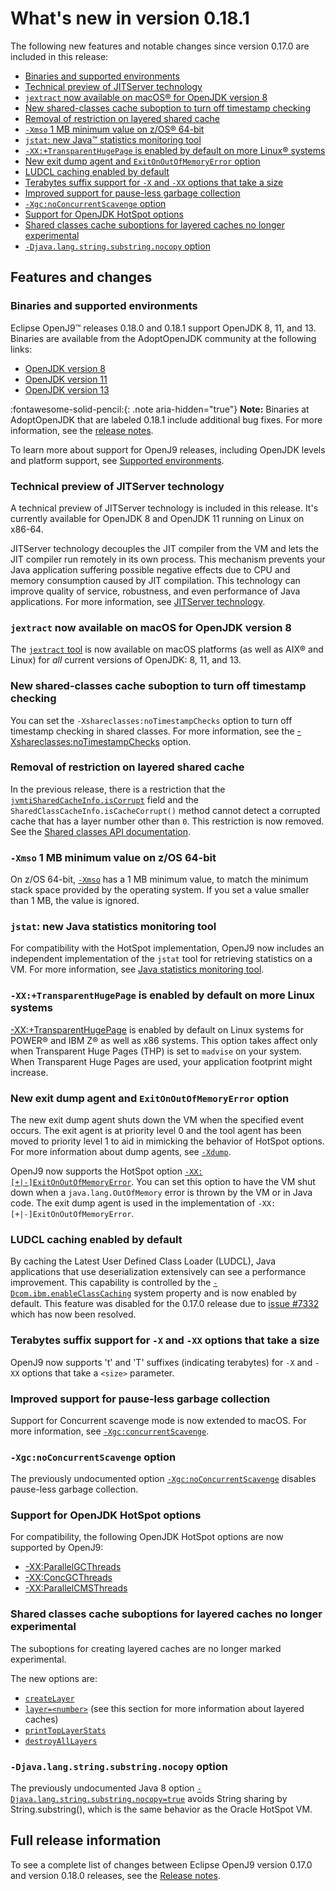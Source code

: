 <!--
* Copyright (c) 2017, 2023 IBM Corp. and others
*
* This program and the accompanying materials are made
* available under the terms of the Eclipse Public License 2.0
* which accompanies this distribution and is available at
* https://www.eclipse.org/legal/epl-2.0/ or the Apache
* License, Version 2.0 which accompanies this distribution and
* is available at https://www.apache.org/licenses/LICENSE-2.0.
*
* This Source Code may also be made available under the
* following Secondary Licenses when the conditions for such
* availability set forth in the Eclipse Public License, v. 2.0
* are satisfied: GNU General Public License, version 2 with
* the GNU Classpath Exception [1] and GNU General Public
* License, version 2 with the OpenJDK Assembly Exception [2].
*
* [1] https://www.gnu.org/software/classpath/license.html
* [2] https://openjdk.org/legal/assembly-exception.html
*
* SPDX-License-Identifier: EPL-2.0 OR Apache-2.0 OR GPL-2.0-only WITH Classpath-exception-2.0 OR GPL-2.0-only WITH OpenJDK-assembly-exception-1.0
-->


# What's new in version 0.18.1

The following new features and notable changes since version 0.17.0 are included in this release:

- [Binaries and supported environments](#binaries-and-supported-environments)
- [Technical preview of JITServer technology](#technical-preview-of-jitserver-technology)
- [`jextract` now available on macOS&reg; for OpenJDK version 8](#jextract-now-available-on-macos-for-openjdk-version-8)
- [New shared-classes cache suboption to turn off timestamp checking](#new-shared-classes-cache-suboption-to-turn-off-timestamp-checking)
- [Removal of restriction on layered shared cache](#removal-of-restriction-on-layered-shared-cache)
- [`-Xmso` 1 MB minimum value on z/OS&reg; 64-bit](#-xmso-1-mb-minimum-value-on-zos-64-bit)
- [`jstat`: new Java&trade; statistics monitoring tool](#jstat-new-java-statistics-monitoring-tool)
- [`-XX:+TransparentHugePage` is enabled by default on more Linux&reg; systems](#-xxtransparenthugepage-is-enabled-by-default-on-more-linux-systems)
- [New exit dump agent and `ExitOnOutOfMemoryError` option](#new-exit-dump-agent-and-exitonoutofmemoryerror-option)
- [LUDCL caching enabled by default](#ludcl-caching-enabled-by-default)
- [Terabytes suffix support for `-X` and `-XX` options that take a size](#terabytes-suffix-support-for-x-and-xx-options-that-take-a-size)
- [Improved support for pause-less garbage collection](#improved-support-for-pause-less-garbage-collection)
- [`-Xgc:noConcurrentScavenge` option](#-xgcnoconcurrentscavenge-option)
- [Support for OpenJDK HotSpot options](#support-for-openjdk-hotspot-options)
- [Shared classes cache suboptions for layered caches no longer experimental](#shared-classes-cache-suboptions-for-layered-caches-no-longer-experimental)
- [`-Djava.lang.string.substring.nocopy` option](#-djavalangstringsubstringnocopy-option)


## Features and changes

### Binaries and supported environments

Eclipse OpenJ9&trade; releases 0.18.0 and 0.18.1 support OpenJDK 8, 11, and 13. Binaries are available from the AdoptOpenJDK community at the following links:

- [OpenJDK version 8](https://adoptopenjdk.net/archive.html?variant=openjdk8&jvmVariant=openj9)
- [OpenJDK version 11](https://adoptopenjdk.net/archive.html?variant=openjdk11&jvmVariant=openj9)
- [OpenJDK version 13](https://adoptopenjdk.net/archive.html?variant=openjdk13&jvmVariant=openj9)

:fontawesome-solid-pencil:{: .note aria-hidden="true"} **Note:** Binaries at AdoptOpenJDK that are labeled 0.18.1 include additional bug fixes. For more information, see the [release notes](https://github.com/eclipse-openj9/openj9/blob/master/doc/release-notes/0.18/0.18.md).


To learn more about support for OpenJ9 releases, including OpenJDK levels and platform support, see [Supported environments](openj9_support.md).

### Technical preview of JITServer technology

A technical preview of JITServer technology is included in this release. It's currently available for OpenJDK 8 and OpenJDK 11 running on Linux on x86-64.

JITServer technology decouples the JIT compiler from the VM and lets the JIT compiler run remotely in its own process. This mechanism prevents your Java application suffering possible negative effects due to CPU and memory consumption caused by JIT compilation. This technology can improve quality of service, robustness, and even performance of Java applications. For more information, see [JITServer technology](jitserver.md).

### `jextract` now available on macOS for OpenJDK version 8

The [`jextract` tool](tool_jextract.md) is now available on macOS platforms (as well as AIX&reg; and Linux) for _all_ current versions of OpenJDK: 8, 11, and 13.

### New shared-classes cache suboption to turn off timestamp checking

You can set the `-Xshareclasses:noTimestampChecks` option to turn off timestamp checking in shared classes. For more information, see the [-Xshareclasses:noTimestampChecks](xshareclasses.md#notimestampchecks) option.

### Removal of restriction on layered shared cache

In the previous release, there is a restriction that the [`jvmtiSharedCacheInfo.isCorrupt`](interface_jvmti.md#jvmtisharedcacheinfo-structure) field and the `SharedClassCacheInfo.isCacheCorrupt()` method cannot detect a corrupted cache that has a layer number other than `0`. This restriction is now removed. See the [Shared classes API documentation](api-shrc.md). <!-- Link to API -->

### `-Xmso` 1 MB minimum value on z/OS 64-bit

On z/OS 64-bit, [`-Xmso`](xmso.md) has a 1 MB minimum value, to match the minimum stack space provided by the operating system. If you set a value smaller than 1 MB, the value is ignored.

### `jstat`: new Java statistics monitoring tool

For compatibility with the HotSpot implementation, OpenJ9 now includes an independent implementation of the `jstat` tool for retrieving statistics on a VM. For more information, see [Java statistics monitoring tool](tool_jstat.md).

### `-XX:+TransparentHugePage` is enabled by default on more Linux systems

[-XX:+TransparentHugePage](xxtransparenthugepage.md) is enabled by default on Linux systems for POWER&reg; and IBM Z&reg; as well as x86 systems. This option takes affect only when Transparent Huge Pages (THP) is set to `madvise` on your system. When Transparent Huge Pages are used, your application footprint might increase.

### New exit dump agent and `ExitOnOutOfMemoryError` option

The new exit dump agent shuts down the VM when the specified event occurs. The exit agent is at priority level 0 and the tool agent has been moved to priority level 1 to aid in mimicking the behavior of HotSpot options. For more information about dump agents, see [`-Xdump`](xdump.md#dump-agents).

OpenJ9 now supports the HotSpot option [`-XX:[+|-]ExitOnOutOfMemoryError`](xxexitonoutofmemoryerror.md). You can set this option to have the VM shut down when a `java.lang.OutOfMemory` error is thrown by the VM or in Java code. The exit dump agent is used in the implementation of `-XX:[+|-]ExitOnOutOfMemoryError`.

### LUDCL caching enabled by default
By caching the Latest User Defined Class Loader (LUDCL), Java applications that use deserialization extensively can see a performance improvement. This capability is controlled by the [`-Dcom.ibm.enableClassCaching`](dcomibmenableclasscaching.md) system property and is now enabled by default. This feature was disabled for the 0.17.0 release due to [issue #7332](https://github.com/eclipse-openj9/openj9/issues/7332) which has now been resolved.


### Terabytes suffix support for `-X` and `-XX` options that take a size

OpenJ9 now supports 't' and 'T' suffixes (indicating terabytes) for `-X` and `-XX` options that take a `<size>` parameter.

### Improved support for pause-less garbage collection

Support for Concurrent scavenge mode is now extended to macOS. For more information, see [`-Xgc:concurrentScavenge`](xgc.md#concurrentscavenge).

### `-Xgc:noConcurrentScavenge` option

The previously undocumented option [`-Xgc:noConcurrentScavenge`](xgc.md#noconcurrentscavenge) disables pause-less garbage collection.

### Support for OpenJDK HotSpot options

For compatibility, the following OpenJDK HotSpot options are now supported by OpenJ9:

- [-XX:ParallelGCThreads](xxparallelgcthreads.md)
- [-XX:ConcGCThreads](xxconcgcthreads.md)
- [-XX:ParallelCMSThreads](xxparallelcmsthreads.md)

### Shared classes cache suboptions for layered caches no longer experimental

The suboptions for creating layered caches are no longer marked experimental.

The new options are:

- [`createLayer`](xshareclasses.md#createlayer)
- [`layer=<number>`](xshareclasses.md#layer) (see this section for more information about layered caches)
- [`printTopLayerStats`](xshareclasses.md#printtoplayerstats-cache-utility)
- [`destroyAllLayers`](xshareclasses.md#destroyalllayers)

### `-Djava.lang.string.substring.nocopy` option

The previously undocumented Java 8 option [`-Djava.lang.string.substring.nocopy=true`](djavalangstringsubstringnocopy.md) avoids String sharing by String.substring(), which is the same behavior as the Oracle HotSpot VM.

## Full release information

To see a complete list of changes between Eclipse OpenJ9 version 0.17.0 and version 0.18.0 releases, see the [Release notes](https://github.com/eclipse-openj9/openj9/blob/master/doc/release-notes/0.18/0.18.md).

<!-- ==== END OF TOPIC ==== version0.18.md ==== -->
